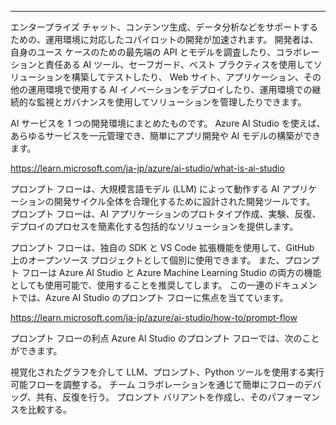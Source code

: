 ****

エンタープライズ チャット、コンテンツ生成、データ分析などをサポートするための、運用環境に対応したコパイロットの開発が加速されます。
開発者は、自身のユース ケースのための最先端の API とモデルを調査したり、コラボレーションと責任ある AI ツール、セーフガード、ベスト プラクティスを使用してソリューションを構築してテストしたり、
Web サイト、アプリケーション、その他の運用環境で使用する AI イノベーションをデプロイしたり、運用環境での継続的な監視とガバナンスを使用してソリューションを管理したりできます。

AI サービスを 1 つの開発環境にまとめたものです。 Azure AI Studio を使えば、あらゆるサービスを一元管理でき、簡単にアプリ開発や AI モデルの構築ができます。


https://learn.microsoft.com/ja-jp/azure/ai-studio/what-is-ai-studio

プロンプト フローは、大規模言語モデル (LLM) によって動作する AI アプリケーションの開発サイクル全体を合理化するために設計された開発ツールです。
プロンプト フローは、AI アプリケーションのプロトタイプ作成、実験、反復、デプロイのプロセスを簡素化する包括的なソリューションを提供します。

プロンプト フローは、独自の SDK と VS Code 拡張機能を使用して、GitHub 上のオープンソース プロジェクトとして個別に使用できます。
また、プロンプト フローは Azure AI Studio と Azure Machine Learning Studio の両方の機能としても使用可能で、使用することを推奨してします。
この一連のドキュメントでは、Azure AI Studio のプロンプト フローに焦点を当てています。

https://learn.microsoft.com/ja-jp/azure/ai-studio/how-to/prompt-flow

プロンプト フローの利点
Azure AI Studio のプロンプト フローでは、次のことができます。

視覚化されたグラフを介して LLM、プロンプト、Python ツールを使用する実行可能フローを調整する。
チーム コラボレーションを通じて簡単にフローのデバッグ、共有、反復を行う。
プロンプト バリアントを作成し、そのパフォーマンスを比較する。


